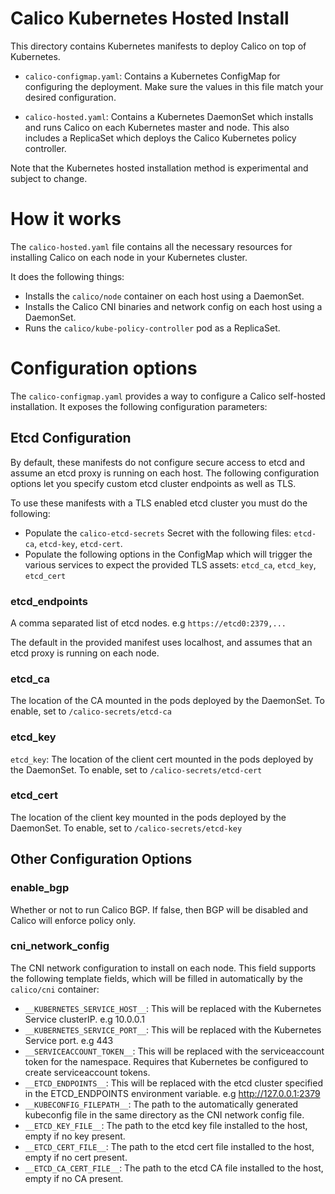 # Calico Kubernetes Hosted Install

This directory contains Kubernetes manifests to deploy Calico on top of Kubernetes.

- `calico-configmap.yaml`: Contains a Kubernetes ConfigMap for configuring the deployment.  Make sure the values
in this file match your desired configuration.

- `calico-hosted.yaml`: Contains a Kubernetes DaemonSet which installs and runs Calico on each Kubernetes master and node.
This also includes a ReplicaSet which deploys the Calico Kubernetes policy controller.

Note that the Kubernetes hosted installation method is experimental and subject to change.

# How it works

The `calico-hosted.yaml` file contains all the necessary resources for installing Calico on each node in your Kubernetes cluster.

It does the following things:

- Installs the `calico/node` container on each host using a DaemonSet.
- Installs the Calico CNI binaries and network config on each host using a DaemonSet.
- Runs the `calico/kube-policy-controller` pod as a ReplicaSet.

# Configuration options

The `calico-configmap.yaml` provides a way to configure a Calico self-hosted installation.  It exposes
the following configuration parameters:

## Etcd Configuration

By default, these manifests do not configure secure access to etcd and assume an etcd proxy is running on each host.  The following configuration
options let you specify custom etcd cluster endpoints as well as TLS.  

To use these manifests with a TLS enabled etcd cluster you must do the following:

- Populate the `calico-etcd-secrets` Secret with the following files: `etcd-ca`, `etcd-key`, `etcd-cert`.
- Populate the following options in the ConfigMap which will trigger the various services to expect the provided TLS assets: `etcd_ca`, `etcd_key`, `etcd_cert`

### etcd_endpoints

A comma separated list of etcd nodes. e.g `https://etcd0:2379,...` 

The default in the provided manifest uses localhost, and assumes that an etcd proxy is running on each node.

### etcd_ca 

The location of the CA mounted in the pods deployed by the DaemonSet. To enable, set to `/calico-secrets/etcd-ca`

### etcd_key

`etcd_key`: The location of the client cert mounted in the pods deployed by the DaemonSet. To enable, set to `/calico-secrets/etcd-cert`

### etcd_cert

The location of the client key mounted in the pods deployed by the DaemonSet. To enable, set to `/calico-secrets/etcd-key`

## Other Configuration Options

### enable_bgp 

Whether or not to run Calico BGP.  If false, then BGP will be disabled and Calico will enforce policy only.

### cni_network_config

The CNI network configuration to install on each node.  This field supports the following template fields, which will 
be filled in automatically by the `calico/cni` container:

- `__KUBERNETES_SERVICE_HOST__`: This will be replaced with the Kubernetes Service clusterIP. e.g 10.0.0.1 
- `__KUBERNETES_SERVICE_PORT__`: This will be replaced with the Kubernetes Service port. e.g 443
- `__SERVICEACCOUNT_TOKEN__`: This will be replaced with the serviceaccount token for the namespace.  Requires that Kubernetes be configured to create serviceaccount tokens.
- `__ETCD_ENDPOINTS__`: This will be replaced with the etcd cluster specified in the ETCD_ENDPOINTS environment variable. e.g http://127.0.0.1:2379
- `__KUBECONFIG_FILEPATH__`: The path to the automatically generated kubeconfig file in the same directory as the CNI network config file.
- `__ETCD_KEY_FILE__`: The path to the etcd key file installed to the host, empty if no key present.
- `__ETCD_CERT_FILE__`: The path to the etcd cert file installed to the host, empty if no cert present.
- `__ETCD_CA_CERT_FILE__`: The path to the etcd CA file installed to the host, empty if no CA present.
